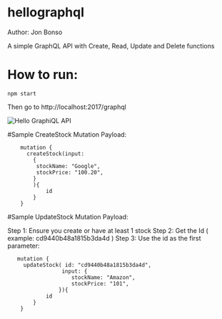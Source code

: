 # hellographql
Author: Jon Bonso

A simple GraphQL API with Create, Read, Update and Delete functions

# How to run:
```npm start```

Then go to http://localhost:2017/graphql

![Hello GraphiQL API](https://raw.githubusercontent.com/jsbonso/hellographql/master/hello_graphql.png?raw=true "Hello GraphiQL API")


#Sample CreateStock Mutation Payload: 
```
    mutation {
      createStock(input: 
        {
         stockName: "Google",
         stockPrice: "100.20",
        }
        ){
            id
        }
    }
```
#Sample UpdateStock Mutation Payload: 
   
Step 1: Ensure you create or have at least 1 stock
Step 2: Get the Id ( example: cd9440b48a1815b3da4d )
Step 3: Use the id as the first parameter: 

```
   mutation {
     updateStock( id: "cd9440b48a1815b3da4d", 
                 input: {
          		    stockName: "Amazon",
     			    stockPrice: "101",
                }){
            id
        }  
    }
```
